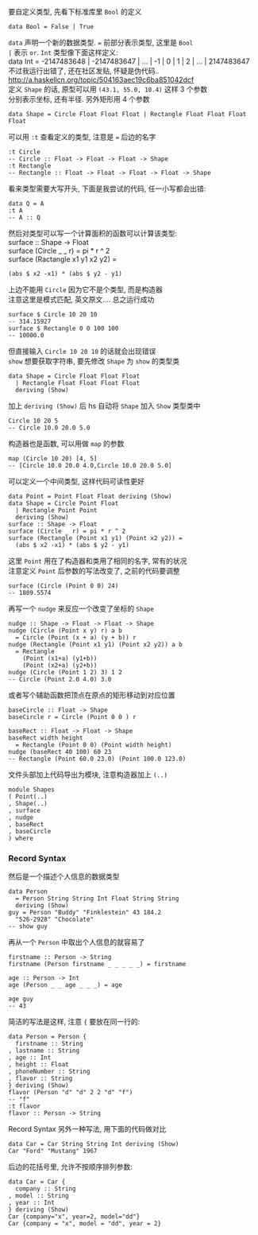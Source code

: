 
要自定义类型, 先看下标准库里 `Bool` 的定义  

    data Bool = False | True

`data` 声明一个新的数据类型. `=` 前部分表示类型, 这里是 `Bool`  
`|` 表示 `or`. `Int` 类型像下面这样定义:  
data Int = -2147483648 | -2147483647 | ... | -1 | 0 | 1 | 2 | ... | 2147483647  
不过我运行出错了, 还在社区发贴, 怀疑是伪代码..  
http://a.haskellcn.org/topic/504163aec19c6ba851042dcf  
定义 `Shape` 的话, 原型可以用 `(43.1, 55.0, 10.4)` 这样 3 个参数  
分别表示坐标, 还有半径. 另外矩形用 4 个参数  

    data Shape = Circle Float Float Float | Rectangle Float Float Float Float

可以用 `:t` 查看定义的类型, 注意是 `=` 后边的名字  

    :t Circle
    -- Circle :: Float -> Float -> Float -> Shape
    :t Rectangle
    -- Rectangle :: Float -> Float -> Float -> Float -> Shape

看来类型需要大写开头, 下面是我尝试的代码, 任一小写都会出错:  

    data Q = A
    :t A
    -- A :: Q

然后对类型可以写一个计算面积的函数可以计算该类型:  
surface :: Shape -> Float  
surface (Circle _ _ r) = pi * r ^ 2  
surface (Ractangle x1 y1 x2 y2) =  

    (abs $ x2 -x1) * (abs $ y2 - y1)

上边不能用 `Circle` 因为它不是个类型, 而是构造器  
注意这里是模式匹配, 英文原文.... 总之运行成功  

    surface $ Circle 10 20 10
    -- 314.15927
    surface $ Rectangle 0 0 100 100
    -- 10000.0

但直接输入 `Circle 10 20 10` 的话就会出现错误  
`show` 想要获取字符串, 要先修改 `Shape` 为 `show` 的类型类  

    data Shape = Circle Float Float Float
      | Rectangle Float Float Float Float
      deriving (Show)

加上 `deriving (Show)` 后 hs 自动将 `Shape` 加入 `Show` 类型类中  

    Circle 10 20 5
    -- Circle 10.0 20.0 5.0

构造器也是函数, 可以用做 `map` 的参数  

    map (Circle 10 20) [4, 5]
    -- [Circle 10.0 20.0 4.0,Circle 10.0 20.0 5.0]

可以定义一个中间类型, 这样代码可读性更好  

    data Point = Point Float Float deriving (Show)
    data Shape = Circle Point Float
      | Rectangle Point Point
      deriving (Show)
    surface :: Shape -> Float
    surface (Circle _ r) = pi * r ^ 2
    surface (Rectangle (Point x1 y1) (Point x2 y2)) =
      (abs $ x2 -x1) * (abs $ y2 - y1)

这里 `Point` 用在了构造器和类用了相同的名字, 常有的状况  
注意定义 `Point` 后参数的写法改变了, 之前的代码要调整  

    surface (Circle (Point 0 0) 24)
    -- 1809.5574

再写一个 `nudge` 来反应一个改变了坐标的 `Shape`  

    nudge :: Shape -> Float -> Float -> Shape
    nudge (Circle (Point x y) r) a b
      = Circle (Point (x + a) (y + b)) r
    nudge (Rectangle (Point x1 y1) (Point x2 y2)) a b
      = Rectangle
        (Point (x1+a) (y1+b))
        (Point (x2+a) (y2+b))
    nudge (Circle (Point 1 2) 3) 1 2
    -- Circle (Point 2.0 4.0) 3.0

或者写个辅助函数把顶点在原点的矩形移动到对应位置  

    baseCircle :: Float -> Shape
    baseCircle r = Circle (Point 0 0 ) r

    baseRect :: Float -> Float -> Shape
    baseRect width height
      = Rectangle (Point 0 0) (Point width height)
    nudge (baseRect 40 100) 60 23
    -- Rectangle (Point 60.0 23.0) (Point 100.0 123.0)

文件头部加上代码导出为模块, 注意构造器加上 `(..)`  

    module Shapes
    ( Point(..)
    , Shape(..)
    , surface
    , nudge
    , baseRect
    , baseCircle
    ) where

### Record Syntax  
然后是一个描述个人信息的数据类型  

    data Person
      = Person String String Int Float String String
      deriving (Show)
    guy = Person "Buddy" "Finklestein" 43 184.2
      "526-2928" "Chocolate"
    -- show guy

再从一个 `Person` 中取出个人信息的就容易了  

    firstname :: Person -> String
    firstname (Person firstname _ _ _ _ _) = firstname

    age :: Person -> Int
    age (Person _ _ age _ _ _) = age

    age guy
    -- 43

简洁的写法是这样, 注意 `{` 要放在同一行的:  

    data Person = Person {
      firstname :: String
    , lastname :: String
    , age :: Int
    , height :: Float
    , phoneNumber :: String
    , flavor :: String
    } deriving (Show)
    flavor (Person "d" "d" 2 2 "d" "f")
    -- "f"
    :t flavor
    flavor :: Person -> String

Record Syntax 另外一种写法, 用下面的代码做对比  

    data Car = Car String String Int deriving (Show)
    Car "Ford" "Mustang" 1967

后边的花括号里, 允许不按顺序排列参数:  

    data Car = Car {
      company :: String
    , model :: String
    , year :: Int
    } deriving (Show)
    Car {company="x", year=2, model="dd"}
    Car {company = "x", model = "dd", year = 2}

